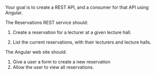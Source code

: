 Your goal is to create a REST API, and a consumer for that API using Angular.

The Reservations REST service should:
1) Create a reservation for a lecturer at a given lecture hall.

2) List the current reservations, with their lecturers and lecture halls.


The Angular web site should:
1) Give a user a form to create a new reservation
2) Allow the user to view all reservations.





